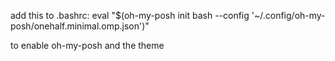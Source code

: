 
add this to .bashrc: 
eval "$(oh-my-posh init bash --config '~/.config/oh-my-posh/onehalf.minimal.omp.json')"

to enable oh-my-posh and the theme

